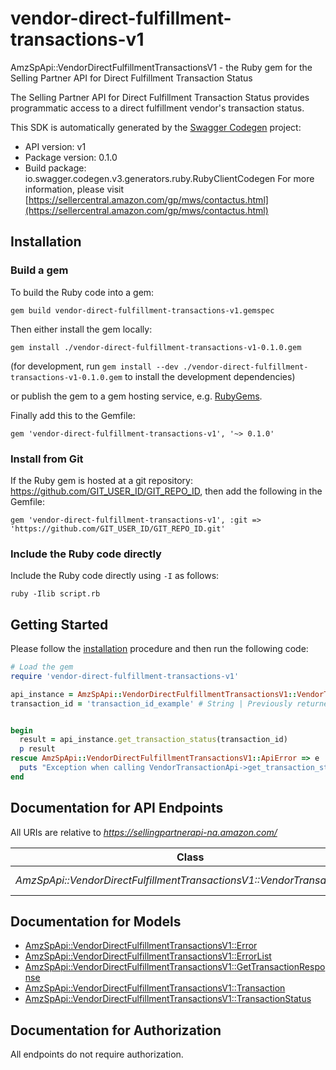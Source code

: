# vendor-direct-fulfillment-transactions-v1

AmzSpApi::VendorDirectFulfillmentTransactionsV1 - the Ruby gem for the Selling Partner API for Direct Fulfillment Transaction Status

The Selling Partner API for Direct Fulfillment Transaction Status provides programmatic access to a direct fulfillment vendor's transaction status.

This SDK is automatically generated by the [Swagger Codegen](https://github.com/swagger-api/swagger-codegen) project:

- API version: v1
- Package version: 0.1.0
- Build package: io.swagger.codegen.v3.generators.ruby.RubyClientCodegen
For more information, please visit [https://sellercentral.amazon.com/gp/mws/contactus.html](https://sellercentral.amazon.com/gp/mws/contactus.html)

## Installation

### Build a gem

To build the Ruby code into a gem:

```shell
gem build vendor-direct-fulfillment-transactions-v1.gemspec
```

Then either install the gem locally:

```shell
gem install ./vendor-direct-fulfillment-transactions-v1-0.1.0.gem
```
(for development, run `gem install --dev ./vendor-direct-fulfillment-transactions-v1-0.1.0.gem` to install the development dependencies)

or publish the gem to a gem hosting service, e.g. [RubyGems](https://rubygems.org/).

Finally add this to the Gemfile:

    gem 'vendor-direct-fulfillment-transactions-v1', '~> 0.1.0'

### Install from Git

If the Ruby gem is hosted at a git repository: https://github.com/GIT_USER_ID/GIT_REPO_ID, then add the following in the Gemfile:

    gem 'vendor-direct-fulfillment-transactions-v1', :git => 'https://github.com/GIT_USER_ID/GIT_REPO_ID.git'

### Include the Ruby code directly

Include the Ruby code directly using `-I` as follows:

```shell
ruby -Ilib script.rb
```

## Getting Started

Please follow the [installation](#installation) procedure and then run the following code:
```ruby
# Load the gem
require 'vendor-direct-fulfillment-transactions-v1'

api_instance = AmzSpApi::VendorDirectFulfillmentTransactionsV1::VendorTransactionApi.new
transaction_id = 'transaction_id_example' # String | Previously returned in the response to the POST request of a specific transaction.


begin
  result = api_instance.get_transaction_status(transaction_id)
  p result
rescue AmzSpApi::VendorDirectFulfillmentTransactionsV1::ApiError => e
  puts "Exception when calling VendorTransactionApi->get_transaction_status: #{e}"
end
```

## Documentation for API Endpoints

All URIs are relative to *https://sellingpartnerapi-na.amazon.com/*

Class | Method | HTTP request | Description
------------ | ------------- | ------------- | -------------
*AmzSpApi::VendorDirectFulfillmentTransactionsV1::VendorTransactionApi* | [**get_transaction_status**](docs/VendorTransactionApi.md#get_transaction_status) | **GET** /vendor/directFulfillment/transactions/v1/transactions/{transactionId} | 

## Documentation for Models

 - [AmzSpApi::VendorDirectFulfillmentTransactionsV1::Error](docs/Error.md)
 - [AmzSpApi::VendorDirectFulfillmentTransactionsV1::ErrorList](docs/ErrorList.md)
 - [AmzSpApi::VendorDirectFulfillmentTransactionsV1::GetTransactionResponse](docs/GetTransactionResponse.md)
 - [AmzSpApi::VendorDirectFulfillmentTransactionsV1::Transaction](docs/Transaction.md)
 - [AmzSpApi::VendorDirectFulfillmentTransactionsV1::TransactionStatus](docs/TransactionStatus.md)

## Documentation for Authorization

 All endpoints do not require authorization.

